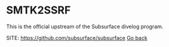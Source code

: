 # SMTK2SSRF

 This is the official upstream of the Subsurface divelog program.

 SITE: https://github.com/subsurface/subsurface
 [Go back](https://portable-linux-apps.github.io/apps.html)
